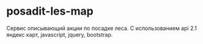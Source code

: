 # posadit-les-map
Сервис описывающий акции по посадке леса. С использованием api 2.1 яндекс карт, javascript, jquery, bootstrap.
